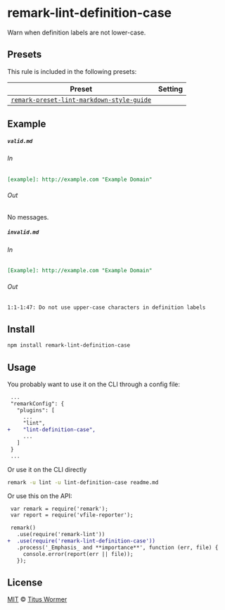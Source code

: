 <!--This file is generated-->

# remark-lint-definition-case

Warn when definition labels are not lower-case.

## Presets

This rule is included in the following presets:

| Preset | Setting |
| ------ | ------- |
| [`remark-preset-lint-markdown-style-guide`](https://github.com/remarkjs/remark-lint/tree/master/packages/remark-preset-lint-markdown-style-guide) |  |

## Example

##### `valid.md`

###### In

```markdown
[example]: http://example.com "Example Domain"
```

###### Out

No messages.

##### `invalid.md`

###### In

```markdown
[Example]: http://example.com "Example Domain"
```

###### Out

```text
1:1-1:47: Do not use upper-case characters in definition labels
```

## Install

```sh
npm install remark-lint-definition-case
```

## Usage

You probably want to use it on the CLI through a config file:

```diff
 ...
 "remarkConfig": {
   "plugins": [
     ...
     "lint",
+    "lint-definition-case",
     ...
   ]
 }
 ...
```

Or use it on the CLI directly

```sh
remark -u lint -u lint-definition-case readme.md
```

Or use this on the API:

```diff
 var remark = require('remark');
 var report = require('vfile-reporter');

 remark()
   .use(require('remark-lint'))
+  .use(require('remark-lint-definition-case'))
   .process('_Emphasis_ and **importance**', function (err, file) {
     console.error(report(err || file));
   });
```

## License

[MIT](https://github.com/remarkjs/remark-lint/blob/master/license) © [Titus Wormer](https://wooorm.com)
